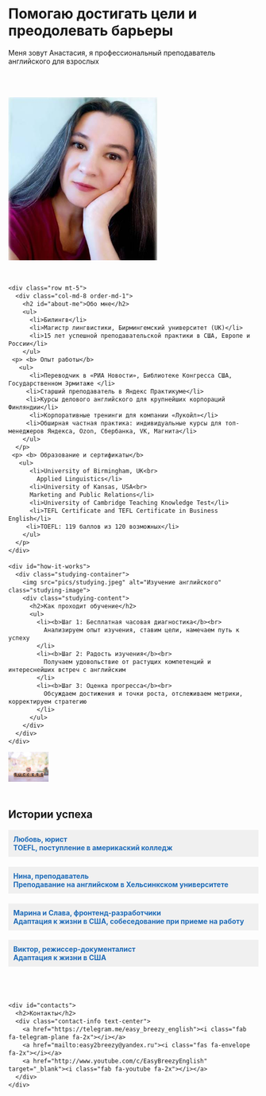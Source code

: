 <html lang="ru">

<head>
  <meta charset="UTF-8">
  <meta name="viewport" content="width=device-width, initial-scale=1">
  <title>Easy Breezy English</title>

  <!-- Add Bootstrap CSS and JS -->
  <link href="https://cdn.jsdelivr.net/npm/bootstrap@5.3.0-alpha1/dist/css/bootstrap.min.css" rel="stylesheet" integrity="sha384-KyZXEAg3QhqLMpG8r+Knujsl5/XVU5K5y5f38F6UmJgf5gDJz3xjm75UaKdMRKf" crossorigin="anonymous">
  <script src="https://cdn.jsdelivr.net/npm/@popperjs/core@2.11.6/dist/umd/popper.min.js" integrity="sha384-oBqDVmMz4fnFO9gybBud7TlRbs/ic4AwGcFZOxg5DpPt8EgeUIgIwzjWfXQKWA3" crossorigin="anonymous"></script>
  <script src="https://cdn.jsdelivr.net/npm/bootstrap@5.3.0-alpha1/dist/js/bootstrap.min.js" integrity="sha384-cn7l7gDp0eyniUwwAZgrzD06kc/tftFf19TOAs2zVinnD/C7E91j9yyk5//jjpt/" crossorigin="anonymous"></script>

  <!-- Add Font Awesome icons -->
  <link rel="stylesheet" href="https://cdnjs.cloudflare.com/ajax/libs/font-awesome/6.1.0/css/all.min.css">

  <style>
    .my-image {
      max-width: 100%;
      height: auto;
      margin-top: 30px;
      margin-bottom: 30px;
    }

    .headline-container {
      display: flex;
      flex-wrap: wrap;
    }

    .headline-content {
      flex-grow: 1;
      margin-right: 20px;
    }

    .headline-image {
      flex-basis: 300px;
      margin-top: 20px;
    }

    @media only screen and (max-width: 768px) {
      .headline-content {
        margin-right: 0;
      }

      .headline-image {
        flex-basis: 100%;
        margin-top: 20px;
      }
    }

    .headline-content ul {
      line-height: 1.3;
    }

    #how-it-works ul {
      line-height: 1.5;
    }

    .contact-info a {
      margin-right: 20px;
    }

    .contact-info a[href*="youtube.com"] {
      color: #ff0000;
    }

    .studying-container,
    .success-container {
      display: flex;
      flex-wrap: wrap;
      margin-bottom: 50px;
    }

    .studying-image,
    .success-image {
      flex-basis: 40%;
      max-width: 40%;
      height: auto;
      margin-right: 20px;
    }

    .studying-content,
    .success-content {
      flex-grow: 1;
      margin-top: 20px;
    }

    .studying-content h2 {
      margin-bottom: 10px;
    }

    @media only screen and (max-width: 768px) {
      .studying-image,
      .success-image {
        flex-basis: 100%;
        max-width: 100%;
        margin-right: 0;
      }

      .studying-content,
      .success-content {
        margin-top: 20px;
      }
    }

    ul li {
      margin-bottom: 10px;
    }

    #reviews,
    #contacts {
      display: block;
      margin-bottom: 30px;
    }

    .review-content {
      display: none;
    }

    .review h4 {
      background-color: #f0f0f0;
      padding: 10px;
      cursor: pointer;
    }

    .review.active h4 {
      background-color: #ccc;
    }
  </style>
</head>

<body>

  <div class="container">
    <div class="headline-container">
      <div class="headline-content">
        <h1>Помогаю достигать цели и преодолевать барьеры</h1>
        <p>Меня зовут Анастасия, я профессиональный преподаватель английского для взрослых</p>
      </div>
      <div class="headline-image">
        <img src="pics/prof.jpg" class="my-image img-fluid" alt="Фотография профиля преподавателя">
      </div>
    </div>

    <div class="row mt-5">
      <div class="col-md-8 order-md-1">
        <h2 id="about-me">Обо мне</h2>
        <ul>
          <li>Билингв</li>
          <li>Магистр лингвистики, Бирмингемский университет (UK)</li>
          <li>15 лет успешной преподавательской практики в США, Европе и России</li>
        </ul>
     <p> <b> Опыт работы</b>
       <ul>
          <li>Переводчик в «РИА Новости», Библиотеке Конгресса США, Государственном Эрмитаже </li>
         <li>Старший преподаватель в Яндекс Практикуме</li>
         <li>Курсы делового английского для крупнейших корпораций Финляндии</li>
          <li>Корпоративные тренинги для компании «Лукойл»</li>
         <li>Обширная частная практика: индивидуальные курсы для топ-менеджеров Яндекса, Ozon, Сбербанка, VK, Магнита</li>
        </ul>
      </p>
     <p> <b> Образование и сертификаты</b>
       <ul>
          <li>University of Birmingham, UK<br>
            Applied Linguistics</li>
          <li>University of Kansas, USA<br>
          Marketing and Public Relations</li>
          <li>University of Cambridge Teaching Knowledge Test</li>
          <li>TEFL Certificate and TEFL Certificate in Business English</li>
         <li>TOEFL: 119 баллов из 120 возможных</li>
        </ul>
      </p>
    </div>

    <div id="how-it-works">
      <div class="studying-container">
        <img src="pics/studying.jpeg" alt="Изучение английского" class="studying-image">
        <div class="studying-content">
          <h2>Как проходит обучение</h2>
          <ul>
            <li><b>Шаг 1: Бесплатная часовая диагностика</b><br>
              Анализируем опыт изучения, ставим цели, намечаем путь к успеху
            </li>
            <li><b>Шаг 2: Радость изучения</b><br>
              Получаем удовольствие от растущих компетенций и интереснейших встреч с английским
            </li>
            <li><b>Шаг 3: Оценка прогресса</b><br>
              Обсуждаем достижения и точки роста, отслеживаем метрики, корректируем стратегию
            </li>
          </ul>
        </div>
      </div>
    </div>

   <div id="reviews-section">
      <div class="success-container">
        <div class="success-image">
          <img src="pics/success.jpeg" alt="Успех" class="studying-image">
        </div>
        <div class="success-content">
      <h2>Истории успеха</h2>
      <div class="review">
        <h4 onclick="toggleReviewContent(0)" style="color: #1e6bb8;">Любовь, юрист <br> TOEFL, поступление в америкаский колледж</h4>
        <div class="review-content">
          <p><i>Очень довольна уроками. Из профиля было видно, что Анастасия большой профессионал в своём деле, и занятия это только подтвердили. Идеальный баланс серьезной теоретической подготовки и реального опыта разговорного английского. С Анастасией очень эффективно работать над всеми аспектами - грамматикой, произношением, словарным запасом, качеством и скоростью речи. Уроки очень живые и интересные. Я получаю большое удовольствие и от самих занятий, и от общения. Я на данный момент живу в англоязычной среде, и Анастасия оказывает мне неоценимую помощь в понимании нюансов английской разговорной речи, а также отработке популярных фраз и оборотов речи.</i></p>
        </div>
      </div>
      <div class="review">
        <h4 onclick="toggleReviewContent(1)" style="color: #1e6bb8;">Нина, преподаватель <br> Преподавание на английском в Хельсинкском университете </h4>
        <div class="review-content">
          <p><i>Занятиями очень довольна. Как раз искала русскоязычного преподавателя с лингвистическим образованием и опытом проживания в Великобритании или США. Занимаемся по коммуникативной методике, много разговорной практики, но про грамматику не забываем тоже. Анастасия использует современные британские пособия, аудио, видео. Как раз то, что я хотела. Уже чувствую эффект от занятий. I like our lessons very much. They are interesting and fun. We talk a lot and watch videos in English, but we also discuss grammar because I think that this is important. I feel like I am making progress all the time. Anastasia is a great teacher!</i></p>
        </div>
      </div>
      <div class="review">
        <h4 onclick="toggleReviewContent(2)" style="color: #1e6bb8;">Марина и Слава, фронтенд-разработчики <br> Адаптация к жизни в США, собеседование при приеме на работу</h4>
        <div class="review-content">
          <p><i>Мы с мужем уже почти полтора месяца изучаем английский с Анастасией, и просто бесконечно довольны! Нам удалось с первой попытки найти прекрасного преподавателя: с идеальным произношением, с отличными профессиональными качествами и умением доносить информацию. На занятиях всегда очень интересно, Анастасия постоянно добавляет много интерактива в дополнение к учебнику, мы и злободневные темы обсуждаем, и загадки загадываем, и рисуем, и шутим - в общем, скучно точно никогда не бывает :-) В то же время, Анастасия - достаточно строгий преподаватель в самом лучшем значении этого слова: не дает отлынивать и расслабляться, и если нужно что-то выучить, то будет помогать нам практиковаться с неподдающейся темой, пока не выучим :-) В общем, всё прекрасно - английский прокачивается, и мы планируем оставаться с Анастасией еще на много месяцев: в планах когда-нибудь добраться до высот уровня С1 и сдать IELTS на соответствующий балл. Верим, что с таким преподавателем у нас всё получится!</i></p>
        </div>
          </div>
<div class="review">
        <h4 onclick="toggleReviewContent(3)" style="color: #1e6bb8;" >Виктор, режиссер-документалист <br> Адаптация к жизни в США </h4>
        <div class="review-content">
          <p><i>Русскоязычный преподаватель с идеальным английским произношением. Редкое сочетание для этого сайта. Интеллигентно, спокойно, но верно наращивает ваши говорительные, слушательные и грамматические навыки. Рекомендую!</i></p>
        </div>
      </div>
        </div>
      </div>
    </div>

    <div id="contacts">
      <h2>Контакты</h2>
      <div class="contact-info text-center">
        <a href="https://telegram.me/easy_breezy_english"><i class="fab fa-telegram-plane fa-2x"></i></a>
        <a href="mailto:easy2breezy@yandex.ru"><i class="fas fa-envelope fa-2x"></i></a>
        <a href="http://www.youtube.com/c/EasyBreezyEnglish" target="_blank"><i class="fab fa-youtube fa-2x"></i></a>
      </div>
    </div>
  </div>

  <script>
    function toggleReviewContent(index) {
      var reviewContent = document.getElementsByClassName("review-content");
      for (var i = 0; i < reviewContent.length; i++) {
        if (i === index) {
          if (reviewContent[i].style.display === "block") {
            reviewContent[i].style.display = "none";
          } else {
            reviewContent[i].style.display = "block";
          }
        } else {
          reviewContent[i].style.display = "none";
        }
      }
    }
  </script>

</body>
</html>
